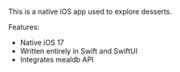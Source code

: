 This is a native iOS app used to explore desserts.  

Features:
 * Native iOS 17
 * Written entirely in Swift and SwiftUI
 * Integrates mealdb API
